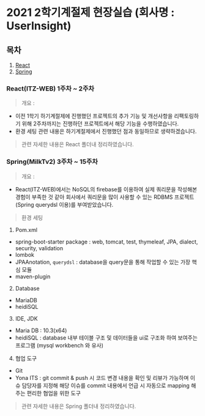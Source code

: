 # 2021 2학기계절제 현장실습 (회사명 : UserInsight)

## 목차

1. [React](<#React(ITZ-WEB)-1주차-~-2주차>)
2. [Spring](<#Spring(MilkTv2)-3주차-~-15주차>)

### React(ITZ-WEB) 1주차 ~ 2주차

> 개요 :

- 이전 1학기 하기계절제에 진행했던 프로젝트의 추가 기능 및 개선사항을 리팩토링하기 위해 2주차까지는 진행하던 프로젝트에서 해당 기능을 수행하였습니다.
- 환경 세팅 관련 내용은 하기계절제에서 진행했던 점과 동일하므로 생략하겠습니다.

> 관련 자세한 내용은 React 폴더내 정리하였습니다.

### Spring(MilkTv2) 3주차 ~ 15주차

> 개요 :

- React(ITZ-WEB)에서는 NoSQL의 firebase를 이용하여 실제 쿼리문을 작성해본 경험이 부족한 것 같아 회사에서 쿼리문을 많이 사용할 수 있는 RDBMS 프로젝트 (Spring querydsl 이용)를 부여받았습니다.

> 환경 세팅

1. Pom.xml

- spring-boot-starter package : web, tomcat, test, thymeleaf, JPA, dialect, security, validation
- lombok
- JPAAnotation, `querydsl` : database을 query문을 통해 작업할 수 있는 가장 핵심 모듈
- maven-plugin

2. Database

- MariaDB
- heidiSQL

3. IDE, JDK

- Maria DB : 10.3(x64)
- heidiSQL : database 내부 테이블 구조 및 데이터들을 ui로 구조화 하여 보여주는 프로그램 (mysql workbench 와 유사)

4. 협업 도구

- Git
- Yona ITS : git commit & push 시 코드 변경 내용을 확인 및 리뷰가 가능하며 이슈 담당자를 지정해 해당 이슈를 commit 내용에서 언급 시 자동으로 mapping 해주는 편리한 협업을 위한 도구

> 관련 자세한 내용은 Spring 폴더내 정리하였습니다.
